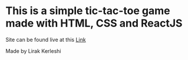 <h1>This is a simple tic-tac-toe game made with HTML, CSS and ReactJS </h1>

<p>Site can be found live at this <a href="https://l1rak.github.io/tic-tac-toe/">Link</a></p>
<p>Made by Lirak Kerleshi</p>